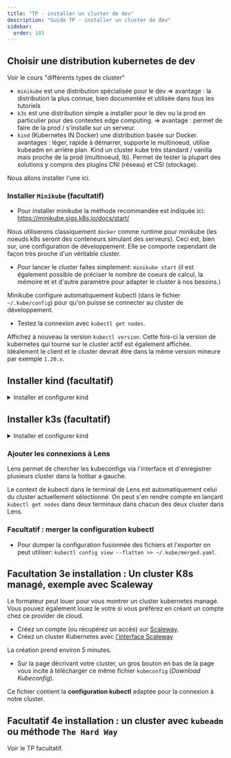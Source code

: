 ```yaml
---
title: "TP - installer un cluster de dev"
description: "Guide TP - installer un cluster de dev"
sidebar:
  order: 103
---
```



## Choisir une distribution kubernetes de dev

Voir le cours "différents types de cluster"

- `minikube` est une distribution spécialisée pour le dev => avantage : la distribution la plus connue, bien documentée et utilisée dans tous les tutoriels
- `k3s` est une distribution simple a installer pour le dev ou la prod en particulier pour des contextes edge computing. => avantage : permet de faire de la prod / s'installe sur un serveur.
- `kind` (Kubernetes IN Docker) une distribution basée sur Docker. avantages : léger, rapide à démarrer, supporte le multinoeud, utilise kubeadm en arrière plan. Kind un cluster kube très standard / vanilla mais proche de la prod (multinoeud, lb). Permet de tester la plupart des solutions y compris des plugins CNI (réseau) et CSI (stockage).

Nous allons installer l'une ici.

### Installer `Minikube` (facultatif)

- Pour installer minikube la méthode recommandée est indiquée ici: https://minikube.sigs.k8s.io/docs/start/

Nous utiliserons classiquement `docker` comme runtime pour minikube (les noeuds k8s seront des conteneurs simulant des serveurs). Ceci est, bien sur, une configuration de développement. Elle se comporte cependant de façon très proche d'un véritable cluster.

- Pour lancer le cluster faites simplement: `minikube start` (il est également possible de préciser le nombre de coeurs de calcul, la mémoire et et d'autre paramètre pour adapter le cluster à nos besoins.)

Minikube configure automatiquement kubectl (dans le fichier `~/.kube/config`) pour qu'on puisse se connecter au cluster de développement.

- Testez la connexion avec `kubectl get nodes`.

Affichez à nouveau la version `kubectl version`. Cette fois-ci la version de kubernetes qui tourne sur le cluster actif est également affichée. Idéalement le client et le cluster devrait être dans la même version mineure par exemple `1.20.x`.

## Installer kind (facultatif)

<details>

<summary>Installer et configurer kind</summary>



### Installation de kind

- Pour installer kind sur Linux:
  ```bash
  curl -Lo ./kind https://kind.sigs.k8s.io/dl/v0.20.0/kind-linux-amd64
  chmod +x ./kind
  sudo mv ./kind /usr/local/bin/kind
  ```

- Pour d'autres systèmes d'exploitation, voir: https://kind.sigs.k8s.io/docs/user/quick-start/#installation

### Créer un cluster kind multi-nœuds

Pour créer un cluster avec 1 control-plane (master) et 3 workers, nous allons utiliser un fichier de configuration kind.

- Créez un fichier `kind-config.yaml`:

```yaml
kind: Cluster
apiVersion: kind.x-k8s.io/v1alpha4
nodes:
- role: control-plane
  kubeadmConfigPatches:
  - |
    kind: InitConfiguration
    nodeRegistration:
      kubeletExtraArgs:
        node-labels: "ingress-ready=true"
  extraPortMappings:
  - containerPort: 80
    hostPort: 80
    protocol: TCP
  - containerPort: 443
    hostPort: 443
    protocol: TCP
- role: worker
- role: worker
- role: worker
```

- Créez le cluster avec cette configuration:

```bash
kind create cluster --name mon-cluster --config kind-config.yaml
```

- kind configure automatiquement kubectl pour se connecter au cluster créé.

- Testez la connexion et vérifiez les 4 nœuds:

```bash
kubectl get nodes
```

Vous devriez voir 1 control-plane et 3 workers.

### Installer Ingress NGINX pour kind

Pour exposer des services via HTTP/HTTPS, nous devons installer un Ingress Controller. NGINX Ingress est une solution populaire.

- Installez NGINX Ingress Controller spécifiquement configuré pour kind:

```bash
kubectl apply -f https://raw.githubusercontent.com/kubernetes/ingress-nginx/main/deploy/static/provider/kind/deploy.yaml
```

- Attendez que le controller soit prêt:

```bash
kubectl wait --namespace ingress-nginx \
  --for=condition=ready pod \
  --selector=app.kubernetes.io/component=controller \
  --timeout=90s
```

- Vérifiez que l'ingress controller fonctionne:

```bash
kubectl get pods -n ingress-nginx
```

### Configuration du LoadBalancer avec Cloud Provider KIND

kind ne fournit pas de LoadBalancer par défaut. Pour émuler un LoadBalancer en local, nous utilisons Cloud Provider KIND, une solution officielle intégrée à kind.

- Installez Cloud Provider KIND: télécharger le binaire depuis les releases: https://github.com/kubernetes-sigs/cloud-provider-kind/releases

- Démarrez Cloud Provider KIND en arrière-plan (dans un terminal séparé ou en tant que service):

```bash
sudo cloud-provider-kind
```

  Note: Le processus doit rester actif pour que les LoadBalancers fonctionnent.

### Gérer les clusters kind

- Lister les clusters: `kind get clusters`
- Supprimer un cluster: `kind delete cluster --name mon-cluster`
- Le contexte kubectl sera automatiquement mis à jour avec le format `kind-<nom-du-cluster>`

</details>

## Installer k3s (facultatif)


<details>

<summary>Installer et configurer kind</summary>

K3s est une distribution de Kubernetes orientée vers la création de petits clusters de production notamment pour l'informatique embarquée et l'Edge computing. Elle a la caractéristique de rassembler les différents composants d'un cluster kubernetes en un seul "binaire" pouvant s'exécuter en mode `master` (noeud du control plane) ou `agent` (noeud de calcul).

Avec K3s, il est possible d'installer un petit cluster d'un seul noeud en une commande ce que nous allons faire ici:

<!-- - Passez votre terminal en root avec la commande `sudo -i` puis: -->
- Lancez dans un terminal la commande suivante: `curl -sfL https://get.k3s.io | INSTALL_K3S_EXEC="--disable=traefik" sh - `

 La configuration kubectl pour notre nouveau cluster k3s est dans le fichier `/etc/rancher/k3s/k3s.yaml` et accessible en lecture uniquement par `root`. Pour se connecter au cluster on peut donc faire (parmis d'autre méthodes pour gérer la kubeconfig):

 - Changer les permissions de la conf `sudo chmod 744 /etc/rancher/k3s/k3s.yaml`
 - créer le dossier config kubernetes (si nécessaire) : `mkdir -p ~/.kube`
 - Copie de la conf à la place de la conf existante `cp /etc/rancher/k3s/k3s.yaml ~/.kube/config`
 <!-- - activer cette configuration pour kubectl avec une variable d'environnement: `export KUBECONFIG=~/.kube/k3s.yaml` -->
 - Tester la configuration avec `kubectl get nodes` qui devrait renvoyer quelque chose proche de:


```bash
NAME                 STATUS   ROLES                  AGE   VERSION
vnc-stagiaire-...   Ready    control-plane,master   10m   v1.21.7+k3s1
```

Pour combiner les différentes configurations on peut utiliser la variable d'environnement `KUBECONFIG` avec comme valeur une liste de fichiers et l'ajouter au fichier `.bashrc` comme suit:

```bash
echo 'export KUBECONFIG=~/.kube/config:~/.kube/k3s.yaml' >> ~/.bashrc
source ~/.bashrc
```

- On peut ensuite visualiser les deux contextes de connexion avec `kubectl config get-contexts` et selectionner l'un d'eux avec `kubectl config use-context default`.

- `kubectl get nodes` ou `kubectl cluster-info` permet de vérifier le résultat.

</details>

### Ajouter les connexions à Lens

Lens permet de chercher les kubeconfigs via l'interface et d'enregistrer plusieurs cluster dans la hotbar a gauche.

Le context de kubectl dans le terminal de Lens est automatiquement celui du cluster actuellement sélectionné. On peut s'en rendre compte en lançant `kubectl get nodes` dans deux terminaux dans chacun des deux cluster dans Lens.

### Facultatif : merger la configuration kubectl

- Pour dumper la configuration fusionnée des fichiers et l'exporter on peut utiliser: `kubectl config view --flatten >> ~/.kube/merged.yaml`.


## Facultation 3e installation : Un cluster K8s managé, exemple avec Scaleway

Le formateur peut louer pour vous montrer un cluster kubernetes managé. Vous pouvez également louez le votre si vous préférez en créant un compte chez ce provider de cloud.

- Créez un compte (ou récupérez un accès) sur [Scaleway](https://console.scaleway.com/).
- Créez un cluster Kubernetes avec [l'interface Scaleway](https://console.scaleway.com/kapsule/clusters/create)

La création prend environ 5 minutes.

- Sur la page décrivant votre cluster, un gros bouton en bas de la page vous incite à télécharger ce même fichier `kubeconfig` (*Download Kubeconfig*).

Ce fichier contient la **configuration kubectl** adaptée pour la connexion à notre cluster.

## Facultatif 4e installation : un cluster avec `kubeadm` ou méthode `The Hard Way`

Voir le TP facultatif.

